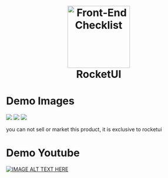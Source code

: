 <h1 align="center">
<br>
  <img src="http://wesleydev.com/rocketui-animated.svg" alt="Front-End Checklist" width="170">
  <br>
  Rocket<strong>UI</strong>
</h1>

# Demo Images

<img src="https://i.imgur.com/bFIvUFD.jpg" />
<img src="https://i.imgur.com/FqGLb8B.jpg" />
<img src="https://i.imgur.com/f7C7Wyb.jpgg" />
<p>you can not sell or market this product, it is exclusive to rocketui</p>

# Demo Youtube

[![IMAGE ALT TEXT HERE](https://img.youtube.com/vi/6NaKHna9mdU/maxresdefault.jpg)](https://www.youtube.com/watch?v=6NaKHna9mdU)
